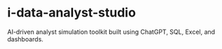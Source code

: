 # i-data-analyst-studio
AI-driven analyst simulation toolkit built using ChatGPT, SQL, Excel, and dashboards.
